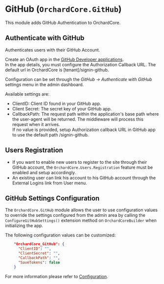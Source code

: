 # GitHub (`OrchardCore.GitHub`)

This module adds GitHub Authentication to OrchardCore.

## Authenticate with GitHub

Authenticates users with their GitHub Account.

Create an OAuth app in the [GitHub Developer applications](https://GitHub.com/settings/developers).  
In the app details, you must configure the Authorization Callback URL. The default url in OrchardCore is [tenant]/signin-github.

Configuration can be set through the _GitHub -> Authenticate with GitHub_ settings menu in the admin dashboard.

Available settings are:

- ClientID: Client ID found in your GitHub app.
- Client Secret: The secret key of your GitHub app.
- CallbackPath: The request path within the application's base path where the user-agent will be returned. The middleware will process this request when it arrives.  
If no value is provided, setup Authorization callback URL in GitHub app to use the default path /signin-github.

## Users Registration

- If you want to enable new users to register to the site through their GitHub account, the `OrchardCore.Users.Registration` feature must be enabled and setup accordingly.
- An existing user can link his account to his GitHub account through the External Logins link from User menu.

## GitHub Settings Configuration

The `OrchardCore.GitHub` module allows the user to use configuration values to override the settings configured from the admin area by calling the `ConfigureGitHubSettings()` extension method on `OrchardCoreBuilder` when initializing the app.

The following configuration values can be customized:

```json
    "OrchardCore_GitHub": {
      "ClientID": "",
      "ClientSecret": "",
      "CallbackPath": "",
      "SaveTokens": false
    }
```

For more information please refer to [Configuration](../../core/Configuration/README.md).
